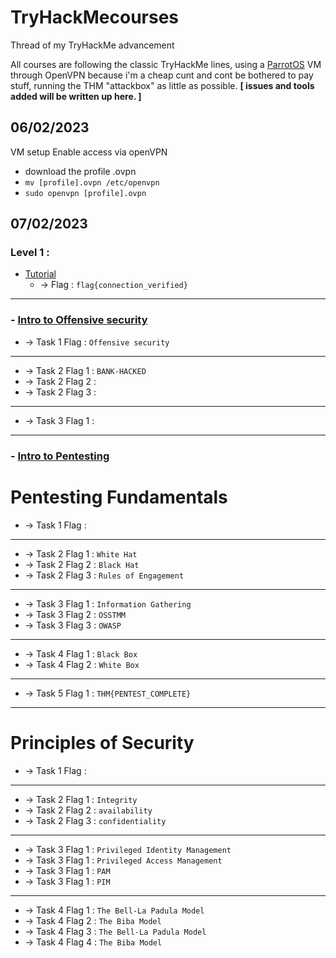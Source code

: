 # TryHackMecourses
Thread of my TryHackMe advancement

All courses are following the classic TryHackMe lines, using a [ParrotOS](https://www.parrotsec.org/download/) VM through OpenVPN because i'm a cheap cunt and cont be bothered to pay stuff, running the THM "attackbox" as little as possible. **[ issues and tools added will be written up here. ]**

## **06/02/2023**

VM setup
Enable access via openVPN
  - download the profile .ovpn
  - `mv [profile].ovpn /etc/openvpn`
  - `sudo openvpn [profile].ovpn`


## **07/02/2023**

### Level 1 :
- [Tutorial](https://tryhackme.com/room/tutorial)
   - → Flag : `flag{connection_verified}`
     
------------------------------------------------------------------------------------------------------

### - [Intro to Offensive security](https://tryhackme.com/room/introtooffensivesecurity)
   - → Task 1 Flag : `Offensive security`
---
   - → Task 2 Flag 1 : `BANK-HACKED`
   - → Task 2 Flag 2 :
   - → Task 2 Flag 3 :
---
   - → Task 3 Flag 1 :
     
------------------------------------------------------------------------------------------------------

### - [Intro to Pentesting](https://tryhackme.com/module/introduction-to-offensive-pentesting?ref=blog.tryhackme.com)
  # **Pentesting Fundamentals**
   - → Task 1 Flag :
---
   - → Task 2 Flag 1 : `White Hat`
   - → Task 2 Flag 2 : `Black Hat`
   - → Task 2 Flag 3 : `Rules of Engagement`
---
   - → Task 3 Flag 1 : `Information Gathering`
   - → Task 3 Flag 2 : `OSSTMM`
   - → Task 3 Flag 3 : `OWASP`
---
   - → Task 4 Flag 1 : `Black Box`
   - → Task 4 Flag 2 : `White Box`
---
   - → Task 5 Flag 1 : `THM{PENTEST_COMPLETE}`
---
  # **Principles of Security**
   - → Task 1 Flag :
---
   - → Task 2 Flag 1 : `Integrity`
   - → Task 2 Flag 2 : `availability`
   - → Task 2 Flag 3 : `confidentiality`
---
   - → Task 3 Flag 1 : `Privileged Identity Management`
   - → Task 3 Flag 1 : `Privileged Access Management`
   - → Task 3 Flag 1 : `PAM`
   - → Task 3 Flag 1 : `PIM`
---
   - → Task 4 Flag 1 : `The Bell-La Padula Model`
   - → Task 4 Flag 2 : `The Biba Model`
   - → Task 4 Flag 3 : `The Bell-La Padula Model`
   - → Task 4 Flag 4 : `The Biba Model`
